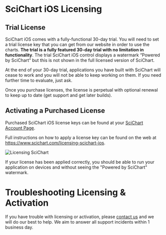 # SciChart iOS Licensing

## Trial License
SciChart iOS comes with a fully-functional 30-day trial. You will need to set a trial license key that you can get from our website in order to use the charts. **The trial is a fully featured 30-day trial with no limitation in functionality**. The trial SciChart iOS control displays a watermark “Powered by SciChart” but this is not shown in the full licensed version of SciChart.

At the end of your 30-day trial, applications you have built with SciChart will cease to work and you will not be able to keep working on them. If you need further time to evaluate, just ask.

Once you purchase licenses, the license is perpetual with optional renewal to keep up to date (get support and get later builds).

## Activating a Purchased License
Purchased SciChart iOS license keys can be found at your [SciChart Account Page](https://www.scichart.com/profile/).

Full instructions on how to apply a license key can be found on the web at https://www.scichart.com/licensing-scichart-ios.

![Licensing SciChart](img/v3-user-manual/licensing-scichart-ios.png)

If your license has been applied correctly, you should be able to run your application on devices and without seeing the "Powered by SciChart" watermark.

# Troubleshooting Licensing & Activation
If you have trouble with licensing or activation, please [contact us](https://www.scichart.com/contact-us/) and we will do our best to help. We aim to answer all support incidents within 1 business day.